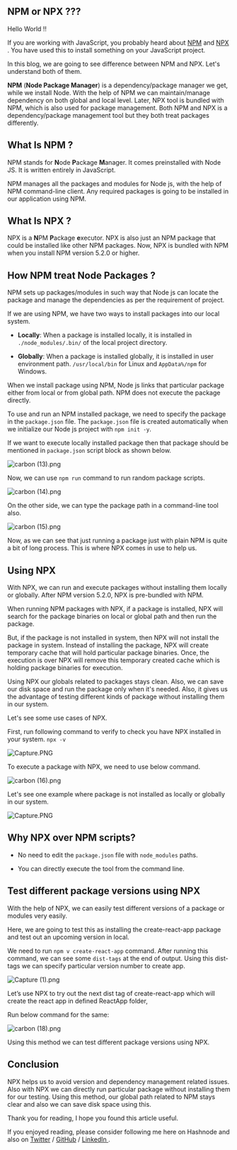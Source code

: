 ## NPM or NPX ???

Hello World !!

If you are working with JavaScript, you probably heard about  [NPM](https://www.npmjs.com/package/npm)  and  [NPX](https://www.npmjs.com/package/npx) . You have used this to install something on your JavaScript project.

In this blog, we are going to see difference between NPM and NPX. Let's understand both of them.

**NPM** (**Node Package Manager**) is a dependency/package manager we get, while we install Node. With the help of NPM we can maintain/manage dependency on both global and local level. Later, NPX tool is bundled with NPM, which is also used for package management. Both NPM and NPX is a dependency/package management tool but they both treat packages differently.


## What Is NPM ?

NPM stands for **N**ode **P**ackage **M**anager. It comes preinstalled with Node JS. It is written entirely in JavaScript. 

NPM manages all the packages and modules for Node js, with the help of NPM command-line client. Any required packages is going to be installed in our application using NPM.  

## What Is NPX ?

NPX is a **N**PM **P**ackage **e**xecutor. NPX is also just an NPM package that could be installed like other NPM packages. Now, NPX is bundled with NPM when you install NPM version 5.2.0 or higher.

## How NPM treat Node Packages ?

NPM sets up packages/modules in such way that Node js can locate the package and manage the dependencies as per the requirement of project.

If we are using NPM, we have two ways to install packages into our local system.

- **Locally**: When a package is installed locally, it is installed in `./node_modules/.bin/` of the local project directory. 

- **Globally**: When a package is installed globally, it is installed in user environment path. `/usr/local/bin` for Linux and `AppData%/npm` for Windows.

When we install package using NPM, Node js links that particular package either from local or from global path. NPM does not execute the package directly.

To use and run an NPM installed package, we need to specify the package in the `package.json` file. The `package.json` file is created automatically when we initialize our Node js project with `npm init -y`.

If we want to execute locally installed package then that package should be mentioned in `package.json` script block as shown below.

![carbon (13).png](https://cdn.hashnode.com/res/hashnode/image/upload/v1640712609640/OLh8PQpMR.png)

Now, we can use `npm run` command to run random package scripts.

![carbon (14).png](https://cdn.hashnode.com/res/hashnode/image/upload/v1640712857775/xFd5SHHY7.png)

On the other side, we can type the package path in a command-line tool also.

![carbon (15).png](https://cdn.hashnode.com/res/hashnode/image/upload/v1640712993895/mA1JOiesM.png)


Now, as we can see that just running a package just with plain NPM is quite a bit of long process. This is where NPX comes in use to help us.

## Using NPX

With NPX, we can run and execute packages without installing them locally or globally. After NPM version 5.2.0, NPX is pre-bundled with NPM.

When running NPM packages with NPX, if a package is installed, NPX will search for the package binaries on local or global path and then run the package.

But, if the package is not installed in system, then NPX will not install the package in system. Instead of installing the package, NPX will create temporary cache that will hold particular package binaries. Once, the execution is over NPX will remove this temporary created cache which is holding package binaries for execution.

Using NPX our globals related to packages stays clean. Also, we can save our disk space and run the package only when it's needed. Also, it gives us the advantage of testing different kinds of package without installing them in our system.

Let's see some use cases of NPX.

First, run following command to verify to check you have NPX installed in your system. `npx -v`

![Capture.PNG](https://cdn.hashnode.com/res/hashnode/image/upload/v1640714277214/_9b4lbPDz.png)

To execute a package with NPX, we need to use below command.

![carbon (16).png](https://cdn.hashnode.com/res/hashnode/image/upload/v1640714459143/P-XmhsEDb.png)

Let's see one example where package is not installed as locally or globally in our system.

![Capture.PNG](https://cdn.hashnode.com/res/hashnode/image/upload/v1640714793237/3jo8j9n1m.png)

## Why NPX over NPM scripts?

- No need to edit the `package.json` file with `node_modules` paths.

- You can directly execute the tool from the command line.

## Test different package versions using NPX

With the help of NPX, we can easily test different versions of a package or modules very easily.

Here, we are going to test this as installing the create-react-app package and test out an upcoming version in local.

We need to run `npm v create-react-app` command. After running this command, we can see some `dist-tags` at the end of output. Using this dist-tags we can specify particular version number to create app.

![Capture (1).png](https://cdn.hashnode.com/res/hashnode/image/upload/v1640715825327/EoDheF0JRz.png)

Let’s use NPX to try out the next dist tag of create-react-app which will create the react app in defined ReactApp folder,

Run below command for the same:

![carbon (18).png](https://cdn.hashnode.com/res/hashnode/image/upload/v1640716228979/5H80QnFxv.png)
 
Using this method we can test different package versions using NPX.


## Conclusion

NPX helps us to avoid version and dependency management related issues. Also with NPX we can directly run particular package without installing them for our testing. Using this method, our global path related to NPM stays clear and also we can save disk space using this.


Thank you for reading, I hope you found this article useful.

If you enjoyed reading, please consider following me here on Hashnode and also on  [Twitter](https://twitter.com/Its_SR__)  /  [GitHub](https://github.com/sahilrajput2223)  /  [LinkedIn ](https://www.linkedin.com/in/rajputsahil/) . 






